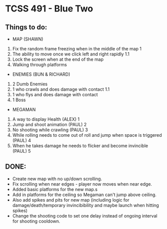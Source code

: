 TCSS 491 - Blue Two
==========================
Things to do:
-----------------------
* MAP (SHAWN)
1. Fix the random frame freezing when in the middle of the map 1
  1. The ability to move once we click left and right rapidly 1.1
2. Lock the screen when at the end of the map
3. Walking through platforms 

* ENEMIES (BUN & RICHARD)
1. 2 Dumb Enemies
  1. 1 who crawls and does damage with contact 1.1
  2. 1 who flys and does damage with contact
3. 1 Boss 

* MEGAMAN
1. A way to display Health (ALEX) 1
2. Jump and shoot animation (PAUL) 2
3. No shooting while crawling (PAUL) 3 
4. While rolling needs to come out of roll and jump when space is triggered (PAUL) 4
5. When he takes damage he needs to flicker and become invincible (PAUL) 5




DONE: 
------------------------
* Create new map with no up/down scrolling.
* Fix scrolling when near edges - player now moves when near edge.
* Added basic platforms for the new map.s
* Add in platforms for the ceiling so Megaman can't jump above ceiling.
* Also add spikes and pits for new map (including logic for damage/death/temporary invincibibility and maybe launch when hitting spikes)
* Change the shooting code to set one delay instead of ongoing interval for shooting cooldown. 
